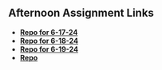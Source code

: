 ## Afternoon Assignment Links

* **[Repo for 6-17-24](https://thomaswsnider.github.io/game-night/)**
* **[Repo for 6-18-24](https://thomaswsnider.github.io/vending-machine/)**
* **[Repo for 6-19-24](https://thomaswsnider.github.io/summer24_gregslist_mvc/)**
* **[Repo](https://github.com/ThomasWSnider/<ASSIGNMENT_REPO>)**
